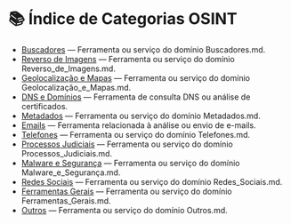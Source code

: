 # 📚 Índice de Categorias OSINT

- [Buscadores](Buscadores.md) — Ferramenta ou serviço do domínio Buscadores.md.
- [Reverso de Imagens](Reverso_de_Imagens.md) — Ferramenta ou serviço do domínio Reverso_de_Imagens.md.
- [Geolocalização e Mapas](Geolocalização_e_Mapas.md) — Ferramenta ou serviço do domínio Geolocalização_e_Mapas.md.
- [DNS e Domínios](DNS_e_Domínios.md) — Ferramenta de consulta DNS ou análise de certificados.
- [Metadados](Metadados.md) — Ferramenta ou serviço do domínio Metadados.md.
- [Emails](Emails.md) — Ferramenta relacionada à análise ou envio de e-mails.
- [Telefones](Telefones.md) — Ferramenta ou serviço do domínio Telefones.md.
- [Processos Judiciais](Processos_Judiciais.md) — Ferramenta ou serviço do domínio Processos_Judiciais.md.
- [Malware e Segurança](Malware_e_Segurança.md) — Ferramenta ou serviço do domínio Malware_e_Segurança.md.
- [Redes Sociais](Redes_Sociais.md) — Ferramenta ou serviço do domínio Redes_Sociais.md.
- [Ferramentas Gerais](Ferramentas_Gerais.md) — Ferramenta ou serviço do domínio Ferramentas_Gerais.md.
- [Outros](Outros.md) — Ferramenta ou serviço do domínio Outros.md.